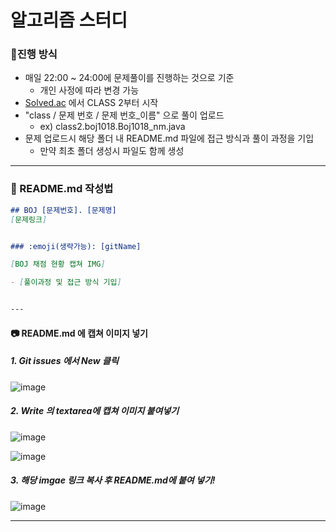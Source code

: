 # 알고리즘 스터디



### 📌진행 방식

- 매일 22:00 ~ 24:00에 문제풀이를 진행하는 것으로 기준
  - 개인 사정에 따라 변경 가능
- [Solved.ac](https://solved.ac/class) 에서 CLASS 2부터 시작
- "class / 문제 번호 /  문제 번호_이름" 으로 풀이 업로드
  - ex) class2.boj1018.Boj1018_nm.java
- 문제 업로드시 해당 폴더 내 README.md 파일에 접근 방식과 풀이 과정을 기입
  - 만약 최초 폴더 생성시 파일도 함께 생성


---


### 📝 README.md 작성법

```md
## BOJ [문제번호]. [문제명]
[문제링크]


### :emoji(생략가능): [gitName]

[BOJ 채점 현황 캡쳐 IMG]

- [풀이과정 및 접근 방식 기입]


---
```


#### :camera: README.md 에 캡쳐 이미지 넣기

##### 1. Git issues 에서 New 클릭

![image](https://user-images.githubusercontent.com/48428699/91388513-7ed49c00-e872-11ea-80f7-d8e4db58ac6f.png)


##### 2. Write 의 textarea에 캡쳐 이미지 붙여넣기

![image](https://user-images.githubusercontent.com/48428699/91388796-0de1b400-e873-11ea-95ca-d0fe6716beb2.png)

![image](https://user-images.githubusercontent.com/48428699/91388657-c6f3be80-e872-11ea-9f91-fe860b41ee29.png)

##### 3. 해당 imgae 링크 복사 후 README.md에 붙여 넣기!

![image](https://user-images.githubusercontent.com/48428699/91388714-e1c63300-e872-11ea-80fa-284345b9baa1.png)



---

